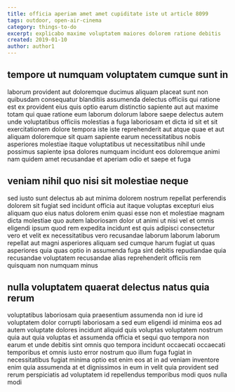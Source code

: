```yaml
---
title: officia aperiam amet amet cupiditate iste ut article 8099
tags: outdoor, open-air-cinema
category: things-to-do
excerpt: explicabo maxime voluptatem maiores dolorem ratione debitis
created: 2019-01-10
author: author1
---
```


## tempore ut numquam voluptatem cumque sunt in

laborum provident aut doloremque ducimus aliquam placeat sunt non quibusdam consequatur blanditiis assumenda delectus officiis qui ratione est ex provident eius quis optio earum distinctio sapiente aut aut maxime totam qui quae ratione eum laborum dolorum labore saepe delectus autem unde voluptatibus officiis molestias a fuga laboriosam et dicta id sit et sit exercitationem dolore tempora iste iste reprehenderit aut atque quae et aut aliquam doloremque sit quam sapiente earum necessitatibus nobis asperiores molestiae itaque voluptatibus ut necessitatibus nihil unde possimus sapiente ipsa dolores numquam incidunt eos doloremque animi nam quidem amet recusandae et aperiam odio et saepe et fuga

## veniam nihil quo nisi sit molestiae neque

sed iusto sunt delectus ab aut minima dolorem nostrum repellat perferendis dolorem sit fugiat sed incidunt officia aut itaque voluptas excepturi eius aliquam quo eius natus dolorem enim quasi esse non et molestiae magnam dicta molestiae quo autem laboriosam dolor ut animi ut nisi vel et omnis eligendi ipsum quod rem expedita incidunt est quis adipisci consectetur vero et velit ex necessitatibus vero recusandae laborum laborum laborum repellat aut magni asperiores aliquam sed cumque harum fugiat ut quas asperiores quia quas optio in assumenda fuga sint debitis repudiandae quia recusandae voluptatem recusandae alias reprehenderit officiis rem quisquam non numquam minus

## nulla voluptatem quaerat delectus natus quia rerum

voluptatibus laboriosam quia praesentium assumenda non id iure id voluptatem dolor corrupti laboriosam a sed eum eligendi id minima eos ad autem voluptate dolores incidunt aliquid quis voluptas voluptatem nostrum quia aut quia voluptas et assumenda officia et sequi quo tempora non earum et unde debitis sint omnis quo tempora incidunt occaecati occaecati temporibus et omnis iusto error nostrum quo illum fuga fugiat in necessitatibus fugiat minima optio est enim eos at in ad veniam inventore enim quia assumenda at et dignissimos in eum in velit quia provident sed rerum perspiciatis ad voluptatem id repellendus temporibus modi quos nulla modi
